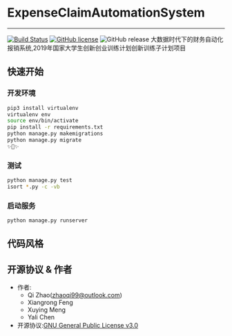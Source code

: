 # ExpenseClaimAutomationSystem
---
[![Build Status](https://www.travis-ci.com/snnucs/ExpenseClaimAutomationSystem.svg?branch=master)](https://www.travis-ci.com/snnucs/ExpenseClaimAutomationSystem)
[![GitHub license](https://img.shields.io/github/license/snnucs/ExpenseClaimAutomationSystem.svg)](https://github.com/snnucs/ExpenseClaimAutomationSystem/blob/master/LICENSE)
![GitHub release](https://img.shields.io/github/release/snnucs/ExpenseClaimAutomationSystem.svg?style=plastic)
大数据时代下的财务自动化报销系统,2019年国家大学生创新创业训练计划创新训练子计划项目


## 快速开始
### 开发环境
```bash
pip3 install virtualenv
virtualenv env
source env/bin/activate
pip install -r requirements.txt
python manage.py makemigrations
python manage.py migrate
✨🍰✨
```

### 测试
```bash
python manage.py test
isort *.py -c -vb
```
### 启动服务
```bash
python manage.py runserver
```

## 代码风格

## 开源协议 & 作者
* 作者: 
  * Qi Zhao([zhaoqi99@outlook.com](mailto:zhaoqi99@outlook.com))
  * Xiangrong Feng
  * Xuying Meng
  * Yali Chen
* 开源协议:[GNU General Public License v3.0](https://github.com/snnucs/ExpenseClaimAutomationSystem/blob/master/LICENSE)